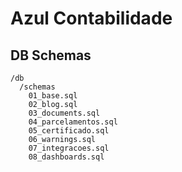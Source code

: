 # Azul Contabilidade
## DB Schemas

```pgsql
/db
  /schemas
    01_base.sql
    02_blog.sql
    03_documents.sql
    04_parcelamentos.sql
    05_certificado.sql
    06_warnings.sql
    07_integracoes.sql
    08_dashboards.sql
```
